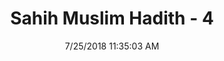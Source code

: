 ---
title        : "Sahih Muslim Hadith - 4"
date         : 7/25/2018 11:35:03 AM
draft        : false
type         : "hadith"
layout       : "hadith"
BookCode     : "SHM"
HadithNumber : "4"
tags  :  ["Jabir ibn Abdullah"]
---